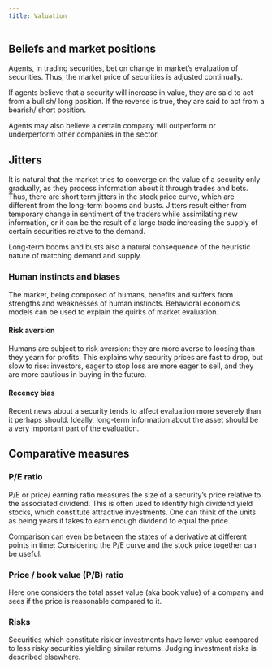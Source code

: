 ```yaml
---
title: Valuation
---
```


## Beliefs and market positions

Agents, in trading securities, bet on change in market’s evaluation of securities. Thus, the market price of securities is adjusted continually.

If agents believe that a security will increase in value, they are said to act from a bullish/ long position. If the reverse is true, they are said to act from a bearish/ short position.

Agents may also believe a certain company will outperform or underperform other companies in the sector.

## Jitters

It is natural that the market tries to converge on the value of a security only gradually, as they process information about it through trades and bets. Thus, there are short term jitters in the stock price curve, which are different from the long-term booms and busts. Jitters result either from temporary change in sentiment of the traders while assimilating new information, or it can be the result of a large trade increasing the supply of certain securities relative to the demand.

Long-term booms and busts also a natural consequence of the heuristic nature of matching demand and supply.

### Human instincts and biases

The market, being composed of humans, benefits and suffers from strengths and weaknesses of human instincts. Behavioral economics models can be used to explain the quirks of market evaluation.

#### Risk aversion

Humans are subject to risk aversion: they are more averse to loosing than they yearn for profits. This explains why security prices are fast to drop, but slow to rise: investors, eager to stop loss are more eager to sell, and they are more cautious in buying in the future.

#### Recency bias

Recent news about a security tends to affect evaluation more severely than it perhaps should. Ideally, long-term information about the asset should be a very important part of the evaluation.

## Comparative measures

### P/E ratio

P/E or price/ earning ratio measures the size of a security’s price relative to the associated dividend. This is often used to identify high dividend yield stocks, which constitute attractive investments. One can think of the units as being years it takes to earn enough dividend to equal the price.

Comparison can even be between the states of a derivative at different points in time: Considering the P/E curve and the stock price together can be useful.

### Price / book value (P/B) ratio

Here one considers the total asset value (aka book value) of a company and sees if the price is reasonable compared to it.

### Risks

Securities which constitute riskier investments have lower value compared to less risky securities yielding similar returns. Judging investment risks is described elsewhere.
